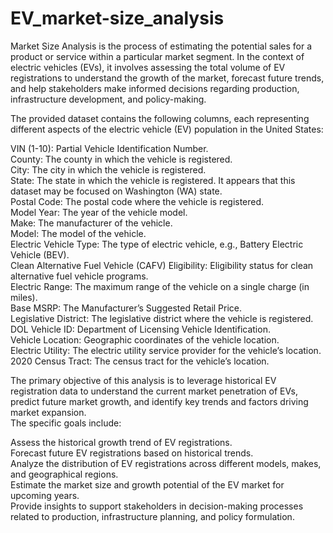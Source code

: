 # EV_market-size_analysis
Market Size Analysis is the process of estimating the potential sales for a product or service within a particular market segment. In the context of electric vehicles (EVs), it involves assessing the total volume of EV registrations to understand the growth of the market, forecast future trends, and help stakeholders make informed decisions regarding production, infrastructure development, and policy-making.

The provided dataset contains the following columns, each representing different aspects of the electric vehicle (EV) population in the United States:

VIN (1-10): Partial Vehicle Identification Number.  
County: The county in which the vehicle is registered.  
City: The city in which the vehicle is registered.  
State: The state in which the vehicle is registered. It appears that this dataset may be focused on Washington (WA) state.  
Postal Code: The postal code where the vehicle is registered.  
Model Year: The year of the vehicle model.  
Make: The manufacturer of the vehicle.  
Model: The model of the vehicle.  
Electric Vehicle Type: The type of electric vehicle, e.g., Battery Electric Vehicle (BEV).  
Clean Alternative Fuel Vehicle (CAFV) Eligibility: Eligibility status for clean alternative fuel vehicle programs.  
Electric Range: The maximum range of the vehicle on a single charge (in miles).  
Base MSRP: The Manufacturer’s Suggested Retail Price.  
Legislative District: The legislative district where the vehicle is registered.  
DOL Vehicle ID: Department of Licensing Vehicle Identification.  
Vehicle Location: Geographic coordinates of the vehicle location.  
Electric Utility: The electric utility service provider for the vehicle’s location.  
2020 Census Tract: The census tract for the vehicle’s location.  
  
The primary objective of this analysis is to leverage historical EV registration data to understand the current market penetration of EVs, predict future market growth, and identify key trends and factors driving market expansion.  
The specific goals include:

Assess the historical growth trend of EV registrations.  
Forecast future EV registrations based on historical trends.  
Analyze the distribution of EV registrations across different models, makes, and geographical regions.  
Estimate the market size and growth potential of the EV market for upcoming years.  
Provide insights to support stakeholders in decision-making processes related to production, infrastructure planning, and policy formulation.  
